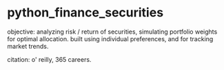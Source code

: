 # python_finance_securities
objective: analyzing risk / return of securities, simulating portfolio weights for optimal allocation. built using individual preferences, and for tracking market trends.

citation: o' reilly, 365 careers. 


